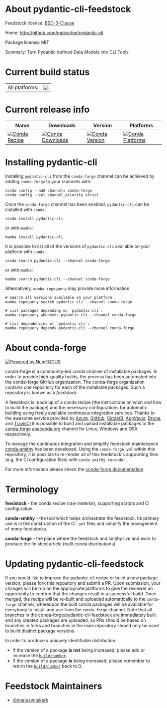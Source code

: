 About pydantic-cli-feedstock
============================

Feedstock license: [BSD-3-Clause](https://github.com/conda-forge/pydantic-cli-feedstock/blob/main/LICENSE.txt)

Home: http://github.com/mpkocher/pydantic-cli

Package license: MIT

Summary: Turn Pydantic defined Data Models into CLI Tools

Current build status
====================


<table><tr><td>All platforms:</td>
    <td>
      <a href="https://dev.azure.com/conda-forge/feedstock-builds/_build/latest?definitionId=14557&branchName=main">
        <img src="https://dev.azure.com/conda-forge/feedstock-builds/_apis/build/status/pydantic-cli-feedstock?branchName=main">
      </a>
    </td>
  </tr>
</table>

Current release info
====================

| Name | Downloads | Version | Platforms |
| --- | --- | --- | --- |
| [![Conda Recipe](https://img.shields.io/badge/recipe-pydantic--cli-green.svg)](https://anaconda.org/conda-forge/pydantic-cli) | [![Conda Downloads](https://img.shields.io/conda/dn/conda-forge/pydantic-cli.svg)](https://anaconda.org/conda-forge/pydantic-cli) | [![Conda Version](https://img.shields.io/conda/vn/conda-forge/pydantic-cli.svg)](https://anaconda.org/conda-forge/pydantic-cli) | [![Conda Platforms](https://img.shields.io/conda/pn/conda-forge/pydantic-cli.svg)](https://anaconda.org/conda-forge/pydantic-cli) |

Installing pydantic-cli
=======================

Installing `pydantic-cli` from the `conda-forge` channel can be achieved by adding `conda-forge` to your channels with:

```
conda config --add channels conda-forge
conda config --set channel_priority strict
```

Once the `conda-forge` channel has been enabled, `pydantic-cli` can be installed with `conda`:

```
conda install pydantic-cli
```

or with `mamba`:

```
mamba install pydantic-cli
```

It is possible to list all of the versions of `pydantic-cli` available on your platform with `conda`:

```
conda search pydantic-cli --channel conda-forge
```

or with `mamba`:

```
mamba search pydantic-cli --channel conda-forge
```

Alternatively, `mamba repoquery` may provide more information:

```
# Search all versions available on your platform:
mamba repoquery search pydantic-cli --channel conda-forge

# List packages depending on `pydantic-cli`:
mamba repoquery whoneeds pydantic-cli --channel conda-forge

# List dependencies of `pydantic-cli`:
mamba repoquery depends pydantic-cli --channel conda-forge
```


About conda-forge
=================

[![Powered by
NumFOCUS](https://img.shields.io/badge/powered%20by-NumFOCUS-orange.svg?style=flat&colorA=E1523D&colorB=007D8A)](https://numfocus.org)

conda-forge is a community-led conda channel of installable packages.
In order to provide high-quality builds, the process has been automated into the
conda-forge GitHub organization. The conda-forge organization contains one repository
for each of the installable packages. Such a repository is known as a *feedstock*.

A feedstock is made up of a conda recipe (the instructions on what and how to build
the package) and the necessary configurations for automatic building using freely
available continuous integration services. Thanks to the awesome service provided by
[Azure](https://azure.microsoft.com/en-us/services/devops/), [GitHub](https://github.com/),
[CircleCI](https://circleci.com/), [AppVeyor](https://www.appveyor.com/),
[Drone](https://cloud.drone.io/welcome), and [TravisCI](https://travis-ci.com/)
it is possible to build and upload installable packages to the
[conda-forge](https://anaconda.org/conda-forge) [anaconda.org](https://anaconda.org/)
channel for Linux, Windows and OSX respectively.

To manage the continuous integration and simplify feedstock maintenance
[conda-smithy](https://github.com/conda-forge/conda-smithy) has been developed.
Using the ``conda-forge.yml`` within this repository, it is possible to re-render all of
this feedstock's supporting files (e.g. the CI configuration files) with ``conda smithy rerender``.

For more information please check the [conda-forge documentation](https://conda-forge.org/docs/).

Terminology
===========

**feedstock** - the conda recipe (raw material), supporting scripts and CI configuration.

**conda-smithy** - the tool which helps orchestrate the feedstock.
                   Its primary use is in the construction of the CI ``.yml`` files
                   and simplify the management of *many* feedstocks.

**conda-forge** - the place where the feedstock and smithy live and work to
                  produce the finished article (built conda distributions)


Updating pydantic-cli-feedstock
===============================

If you would like to improve the pydantic-cli recipe or build a new
package version, please fork this repository and submit a PR. Upon submission,
your changes will be run on the appropriate platforms to give the reviewer an
opportunity to confirm that the changes result in a successful build. Once
merged, the recipe will be re-built and uploaded automatically to the
`conda-forge` channel, whereupon the built conda packages will be available for
everybody to install and use from the `conda-forge` channel.
Note that all branches in the conda-forge/pydantic-cli-feedstock are
immediately built and any created packages are uploaded, so PRs should be based
on branches in forks and branches in the main repository should only be used to
build distinct package versions.

In order to produce a uniquely identifiable distribution:
 * If the version of a package **is not** being increased, please add or increase
   the [``build/number``](https://docs.conda.io/projects/conda-build/en/latest/resources/define-metadata.html#build-number-and-string).
 * If the version of a package **is** being increased, please remember to return
   the [``build/number``](https://docs.conda.io/projects/conda-build/en/latest/resources/define-metadata.html#build-number-and-string)
   back to 0.

Feedstock Maintainers
=====================

* [@mariusvniekerk](https://github.com/mariusvniekerk/)

